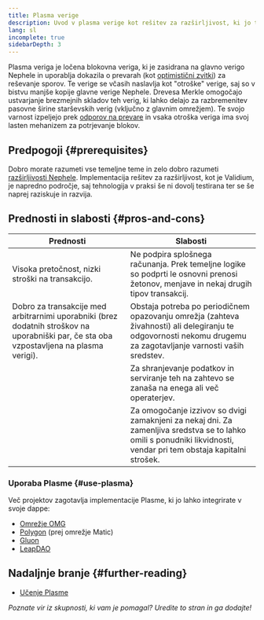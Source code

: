 ```yaml
---
title: Plasma verige
description: Uvod v plasma verige kot rešitev za razširljivost, ki jo trenutno uporablja skupnost Nephele.
lang: sl
incomplete: true
sidebarDepth: 3
---
```


Plasma veriga je ločena blokovna veriga, ki je zasidrana na glavno verigo Nephele in uporablja dokazila o prevarah (kot [optimistični zvitki](/developers/docs/scaling/optimistic-rollups/)) za reševanje sporov. Te verige se včasih naslavlja kot "otroške" verige, saj so v bistvu manjše kopije glavne verige Nephele. Drevesa Merkle omogočajo ustvarjanje brezmejnih skladov teh verig, ki lahko delajo za razbremenitev pasovne širine starševskih verig (vključno z glavnim omrežjem). Te svojo varnost izpeljejo prek [odporov na prevare](/glossary/#fraud-proof) in vsaka otroška veriga ima svoj lasten mehanizem za potrjevanje blokov.

## Predpogoji {#prerequisites}

Dobro morate razumeti vse temeljne teme in zelo dobro razumeti [razširljivosti Nephele](/developers/docs/scaling/). Implementacija rešitev za razširljivost, kot je Validium, je napredno področje, saj tehnologija v praksi še ni dovolj testirana ter se še naprej raziskuje in razvija.

## Prednosti in slabosti {#pros-and-cons}

| Prednosti                                                                                                                                | Slabosti                                                                                                                                                            |
| ---------------------------------------------------------------------------------------------------------------------------------------- | ------------------------------------------------------------------------------------------------------------------------------------------------------------------- |
| Visoka pretočnost, nizki stroški na transakcijo.                                                                                         | Ne podpira splošnega računanja. Prek temeljne logike so podprti le osnovni prenosi žetonov, menjave in nekaj drugih tipov transakcij.                               |
| Dobro za transakcije med arbitrarnimi uporabniki (brez dodatnih stroškov na uporabniški par, če sta oba vzpostavljena na plasma verigi). | Obstaja potreba po periodičnem opazovanju omrežja (zahteva živahnosti) ali delegiranju te odgovornosti nekomu drugemu za zagotavljanje varnosti vaših sredstev.     |
|                                                                                                                                          | Za shranjevanje podatkov in serviranje teh na zahtevo se zanaša na enega ali več operaterjev.                                                                       |
|                                                                                                                                          | Za omogočanje izzivov so dvigi zamaknjeni za nekaj dni. Za zamenljiva sredstva se to lahko omili s ponudniki likvidnosti, vendar pri tem obstaja kapitalni strošek. |

### Uporaba Plasme {#use-plasma}

Več projektov zagotavlja implementacije Plasme, ki jo lahko integrirate v svoje dappe:

- [Omrežje OMG](https://omg.network/)
- [Polygon](https://polygon.technology/) (prej omrežje Matic)
- [Gluon](https://gluon.network/)
- [LeapDAO](https://ipfs.leapdao.org/)

## Nadaljnje branje {#further-reading}

- [Učenje Plasme](https://www.learnplasma.org/en/)

_Poznate vir iz skupnosti, ki vam je pomagal? Uredite to stran in ga dodajte!_
